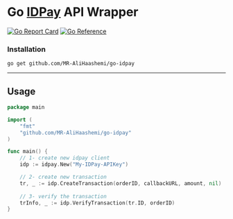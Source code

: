 # Go [IDPay](https://idpay.ir/) API Wrapper

[![Go Report Card](https://goreportcard.com/badge/github.com/MR-AliHaashemi/go-idpay)](https://goreportcard.com/report/github.com/MR-AliHaashemi/go-idpay) [![Go Reference](https://pkg.go.dev/badge/github.com/MR-AliHaashemi/go-idpay.svg)](https://pkg.go.dev/github.com/MR-AliHaashemi/go-idpay)


### Installation
```
go get github.com/MR-AliHaashemi/go-idpay
```

------

## Usage

```go
package main

import (
    "fmt"
    "github.com/MR-AliHaashemi/go-idpay"
)

func main() {
    // 1- create new idpay client
    idp := idpay.New("My-IDPay-APIKey")

    // 2- create new transaction
    tr, _ := idp.CreateTransaction(orderID, callbackURL, amount, nil)
    
    // 3- verify the transaction
    trInfo, _ := idp.VerifyTransaction(tr.ID, orderID)
}
```
